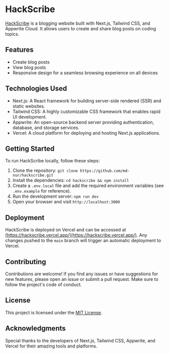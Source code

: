 # HackScribe

[HackScribe](https://hackscribe.vercel.app/) is a blogging website built with Next.js, Tailwind CSS, and Appwrite Cloud. It allows users to create and share blog posts on coding topics.

## Features

- Create blog posts
- View  blog posts
- Responsive design for a seamless browsing experience on all devices

## Technologies Used

- Next.js: A React framework for building server-side rendered (SSR) and static websites.
- Tailwind CSS: A highly customizable CSS framework that enables rapid UI development.
- Appwrite: An open-source backend server providing authentication, database, and storage services.
- Vercel: A cloud platform for deploying and hosting Next.js applications.

## Getting Started

To run HackScribe locally, follow these steps:

1. Clone the repository: `git clone https://github.com/md-nur/hackscribe.git`
2. Install the dependencies: `cd hackscribe && npm install`
3. Create a `.env.local` file and add the required environment variables (see `.env.example` for reference).
4. Run the development server: `npm run dev`
5. Open your browser and visit `http://localhost:3000`

## Deployment

HackScribe is deployed on Vercel and can be accessed at [https://hackscribe.vercel.app/](https://hackscribe.vercel.app/). Any changes pushed to the `main` branch will trigger an automatic deployment to Vercel.

## Contributing

Contributions are welcome! If you find any issues or have suggestions for new features, please open an issue or submit a pull request. Make sure to follow the project's code of conduct.

## License

This project is licensed under the [MIT License](LICENSE).

## Acknowledgments

Special thanks to the developers of Next.js, Tailwind CSS, Appwrite, and Vercel for their amazing tools and platforms.

